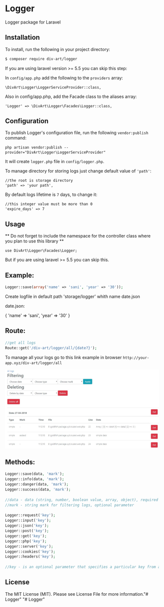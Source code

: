 # Logger
Logger package for Laravel

## Installation
To install, run the following in your project directory:

``` bash
$ composer require div-art/logger
```

If you are using laravel version >= 5.5 you can skip this step:

In `config/app.php` add the following to the `providers` array:

```
\DivArt\Logger\LoggerServiceProvider::class,
```

Also in config/app.php, add the Facade class to the aliases array:

```
'Logger' => \DivArt\Logger\Facades\Logger::class,
```

## Configuration
To publish Logger's configuration file, run the following `vendor:publish` command:

```
php artisan vendor:publish --provider="DivArt\Logger\LoggerServiceProvider"
```

It will create `logger.php` file in `config/logger.php`.

To manage directory for storing logs just change default value of `'path'`:

```
//the root is storage directory
'path' => 'your path',
```

By default logs lifetime is `7` days, to change it:

```
//this integer value must be more than 0
'expire_days' => 7
```

## Usage
** Do not forget to include the namespace for the controller class where you plan to use this library **

```
use DivArt\Logger\Facades\Logger;
```

But if you are using laravel >= 5.5 you can skip this.

## Example:

``` php
Logger::save(array('name' => 'sani', 'year' => '30'));
```

Create logfile in default path 'storage/logger' whith name date.json

date.json:

{
	'name' => 'sani',
	'year' => '30'
}

## Route:

``` php
//get all logs
Route::get('/div-art/logger/all/{date?}');
```

To manage all your logs go to this link example in browser `http://your-app.xyz/div-art/logger/all`

<img src='./img/ex.jpg'>

## Methods:

``` php
Logger::save(data, 'mark');
Logger::info(data, 'mark');
Logger::danger(data, 'mark');
Logger::success(data, 'mark');

//data - data (string, number, boolean value, array, object), required parameter
//mark - string mark for filtering logs, optional parameter

Logger::request('key');
Logger::input('key');
Logger::json('key');
Logger::post('key');
Logger::get('key');
Logger::php('key');
Logger::server('key');
Logger::cookies('key');
Logger::headers('key');

//key - is an optional parameter that specifies a particular key from an array or object to be written
```

## License
The MIT License (MIT). Please see License File for more information."# Logger" 
"# Logger" 

